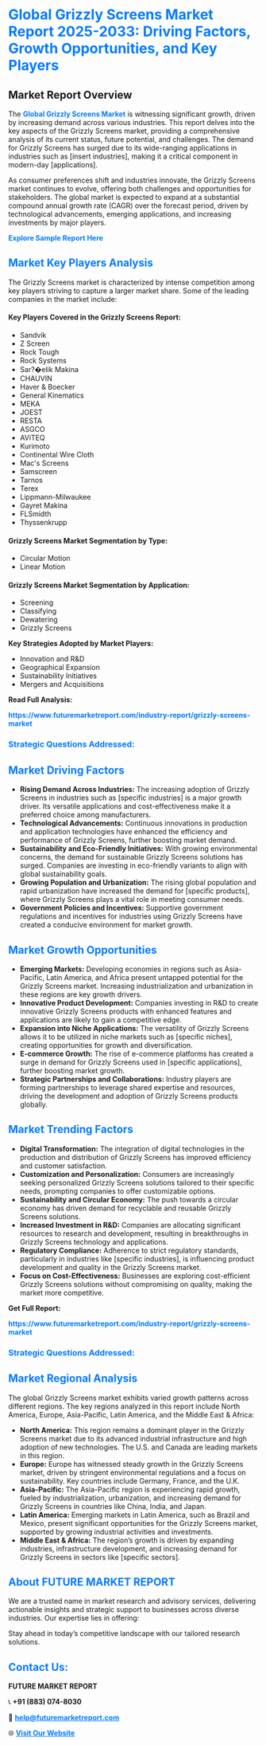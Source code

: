 <h1 style="color: #007BFF;">Global Grizzly Screens Market Report 2025-2033: Driving Factors, Growth Opportunities, and Key Players</h1>

<section id="overview">
<h2>Market Report Overview</h2>
<p>The <a href="https://www.futuremarketreport.com/industry-report/grizzly-screens-market" style="color: #007BFF; text-decoration: none;"><strong>Global Grizzly Screens Market</strong></a> is witnessing significant growth, driven by increasing demand across various industries. This report delves into the key aspects of the Grizzly Screens market, providing a comprehensive analysis of its current status, future potential, and challenges. The demand for Grizzly Screens has surged due to its wide-ranging applications in industries such as [insert industries], making it a critical component in modern-day [applications].</p>
<p>As consumer preferences shift and industries innovate, the Grizzly Screens market continues to evolve, offering both challenges and opportunities for stakeholders. The global market is expected to expand at a substantial compound annual growth rate (CAGR) over the forecast period, driven by technological advancements, emerging applications, and increasing investments by major players.</p>
</section>

<section id="overview">
<p><a href="https://www.futuremarketreport.com/request-sample/reportId=128727" style="color: #007BFF; text-decoration: none;"><strong>Explore Sample Report Here</strong></a></p>
</section>

<section id="key-players">
<h2 style="color: #007BFF;">Market Key Players Analysis</h2>
<p>The Grizzly Screens market is characterized by intense competition among key players striving to capture a larger market share. Some of the leading companies in the market include:</p>
<h4>Key Players Covered in the Grizzly Screens Report:</h4>
<ul><li>Sandvik</li><li>Z Screen</li><li>Rock Tough</li><li>Rock Systems</li><li>Sar?�elik Makina</li><li>CHAUVIN</li><li>Haver &amp; Boecker</li><li>General Kinematics</li><li>MEKA</li><li>JOEST</li><li>RESTA</li><li>ASGCO</li><li>AViTEQ</li><li>Kurimoto</li><li>Continental Wire Cloth</li><li>Mac&#039;s Screens</li><li>Samscreen</li><li>Tarnos</li><li>Terex</li><li>Lippmann-Milwaukee</li><li>Gayret Makina</li><li>FLSmidth</li><li>Thyssenkrupp</li></ul>
<h4>Grizzly Screens Market Segmentation by Type:</h4>
<ul><li>Circular Motion</li><li>Linear Motion</li></ul>

<h4>Grizzly Screens Market Segmentation by Application:</h4>
<ul><li>Screening</li><li>Classifying</li><li>Dewatering</li><li>Grizzly Screens</li></ul>
<p><strong>Key Strategies Adopted by Market Players:</strong></p>
<ul>
<li>Innovation and R&D</li>
<li>Geographical Expansion</li>
<li>Sustainability Initiatives</li>
<li>Mergers and Acquisitions</li>
</ul>
</section>

<section>
<p><strong>Read Full Analysis: </strong></p><a href="https://www.futuremarketreport.com/industry-report/grizzly-screens-market" style="color: #007BFF; text-decoration: none;"><strong>https://www.futuremarketreport.com/industry-report/grizzly-screens-market</strong></a>
<h3 style="color: #007BFF;">Strategic Questions Addressed:</h3>
</section>

<section id="driving-factors">
<h2 style="color: #007BFF;">Market Driving Factors</h2>
<ul>
<li><strong>Rising Demand Across Industries:</strong> The increasing adoption of Grizzly Screens in industries such as [specific industries] is a major growth driver. Its versatile applications and cost-effectiveness make it a preferred choice among manufacturers.</li>
<li><strong>Technological Advancements:</strong> Continuous innovations in production and application technologies have enhanced the efficiency and performance of Grizzly Screens, further boosting market demand.</li>
<li><strong>Sustainability and Eco-Friendly Initiatives:</strong> With growing environmental concerns, the demand for sustainable Grizzly Screens solutions has surged. Companies are investing in eco-friendly variants to align with global sustainability goals.</li>
<li><strong>Growing Population and Urbanization:</strong> The rising global population and rapid urbanization have increased the demand for [specific products], where Grizzly Screens plays a vital role in meeting consumer needs.</li>
<li><strong>Government Policies and Incentives:</strong> Supportive government regulations and incentives for industries using Grizzly Screens have created a conducive environment for market growth.</li>
</ul>
</section>

<section id="growth-opportunities">
<h2 style="color: #007BFF;">Market Growth Opportunities</h2>
<ul>
<li><strong>Emerging Markets:</strong> Developing economies in regions such as Asia-Pacific, Latin America, and Africa present untapped potential for the Grizzly Screens market. Increasing industrialization and urbanization in these regions are key growth drivers.</li>
<li><strong>Innovative Product Development:</strong> Companies investing in R&D to create innovative Grizzly Screens products with enhanced features and applications are likely to gain a competitive edge.</li>
<li><strong>Expansion into Niche Applications:</strong> The versatility of Grizzly Screens allows it to be utilized in niche markets such as [specific niches], creating opportunities for growth and diversification.</li>
<li><strong>E-commerce Growth:</strong> The rise of e-commerce platforms has created a surge in demand for Grizzly Screens used in [specific applications], further boosting market growth.</li>
<li><strong>Strategic Partnerships and Collaborations:</strong> Industry players are forming partnerships to leverage shared expertise and resources, driving the development and adoption of Grizzly Screens products globally.</li>
</ul>
</section>

<section id="trending-factors">
<h2 style="color: #007BFF;">Market Trending Factors</h2>
<ul>
<li><strong>Digital Transformation:</strong> The integration of digital technologies in the production and distribution of Grizzly Screens has improved efficiency and customer satisfaction.</li>
<li><strong>Customization and Personalization:</strong> Consumers are increasingly seeking personalized Grizzly Screens solutions tailored to their specific needs, prompting companies to offer customizable options.</li>
<li><strong>Sustainability and Circular Economy:</strong> The push towards a circular economy has driven demand for recyclable and reusable Grizzly Screens solutions.</li>
<li><strong>Increased Investment in R&D:</strong> Companies are allocating significant resources to research and development, resulting in breakthroughs in Grizzly Screens technology and applications.</li>
<li><strong>Regulatory Compliance:</strong> Adherence to strict regulatory standards, particularly in industries like [specific industries], is influencing product development and quality in the Grizzly Screens market.</li>
<li><strong>Focus on Cost-Effectiveness:</strong> Businesses are exploring cost-efficient Grizzly Screens solutions without compromising on quality, making the market more competitive.</li>
</ul>
</section>

<section>
<p><strong>Get Full Report: </strong></p><a href="https://www.futuremarketreport.com/industry-report/grizzly-screens-market" style="color: #007BFF; text-decoration: none;"><strong>https://www.futuremarketreport.com/industry-report/grizzly-screens-market</strong></a>
<h3 style="color: #007BFF;">Strategic Questions Addressed:</h3>
</section>


<section id="regional-analysis">
<h2 style="color: #007BFF;">Market Regional Analysis</h2>
<p>The global Grizzly Screens market exhibits varied growth patterns across different regions. The key regions analyzed in this report include North America, Europe, Asia-Pacific, Latin America, and the Middle East & Africa:</p>
<ul>
<li><strong>North America:</strong> This region remains a dominant player in the Grizzly Screens market due to its advanced industrial infrastructure and high adoption of new technologies. The U.S. and Canada are leading markets in this region.</li>
<li><strong>Europe:</strong> Europe has witnessed steady growth in the Grizzly Screens market, driven by stringent environmental regulations and a focus on sustainability. Key countries include Germany, France, and the U.K.</li>
<li><strong>Asia-Pacific:</strong> The Asia-Pacific region is experiencing rapid growth, fueled by industrialization, urbanization, and increasing demand for Grizzly Screens in countries like China, India, and Japan.</li>
<li><strong>Latin America:</strong> Emerging markets in Latin America, such as Brazil and Mexico, present significant opportunities for the Grizzly Screens market, supported by growing industrial activities and investments.</li>
<li><strong>Middle East & Africa:</strong> The region’s growth is driven by expanding industries, infrastructure development, and increasing demand for Grizzly Screens in sectors like [specific sectors].</li>
</ul>
</section>

<footer>
<h2 style="color: #007BFF;">About FUTURE MARKET REPORT</h2>
<p>We are a trusted name in market research and advisory services, delivering actionable insights and strategic support to businesses across diverse industries. Our expertise lies in offering:</p>

<p>Stay ahead in today’s competitive landscape with our tailored research solutions.</p>

<h2 style="color: #007BFF;">Contact Us:</h2>
<p><strong>FUTURE MARKET REPORT</strong></p>
<p>📞 <strong>+91 (883) 074-8030</strong></p>
<p>📧 <strong><a href="mailto:help@futuremarketreport.com" style="color: #007BFF;">help@futuremarketreport.com</a></strong></p>
<p>🌐 <strong><a href="https://www.futuremarketreport.com/" style="color: #007BFF;">Visit Our Website</a></strong></p>
</footer>